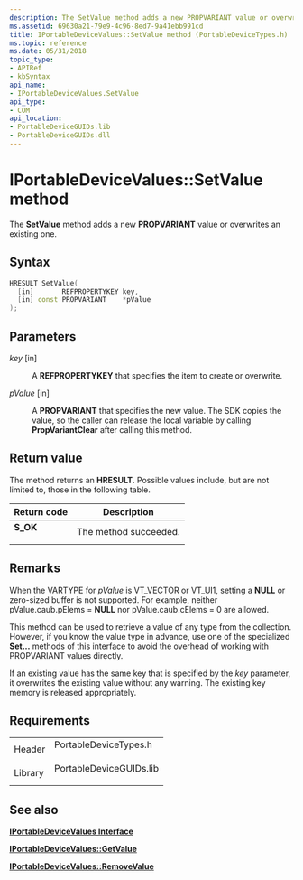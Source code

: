 ```yaml
---
description: The SetValue method adds a new PROPVARIANT value or overwrites an existing one.
ms.assetid: 69630a21-79e9-4c96-8ed7-9a41ebb991cd
title: IPortableDeviceValues::SetValue method (PortableDeviceTypes.h)
ms.topic: reference
ms.date: 05/31/2018
topic_type: 
- APIRef
- kbSyntax
api_name: 
- IPortableDeviceValues.SetValue
api_type: 
- COM
api_location: 
- PortableDeviceGUIDs.lib
- PortableDeviceGUIDs.dll
---
```


# IPortableDeviceValues::SetValue method

The **SetValue** method adds a new **PROPVARIANT** value or overwrites an existing one.

## Syntax


```C++
HRESULT SetValue(
  [in]       REFPROPERTYKEY key,
  [in] const PROPVARIANT    *pValue
);
```



## Parameters

<dl> <dt>

*key* \[in\]
</dt> <dd>

A **REFPROPERTYKEY** that specifies the item to create or overwrite.

</dd> <dt>

*pValue* \[in\]
</dt> <dd>

A **PROPVARIANT** that specifies the new value. The SDK copies the value, so the caller can release the local variable by calling **PropVariantClear** after calling this method.

</dd> </dl>

## Return value

The method returns an **HRESULT**. Possible values include, but are not limited to, those in the following table.



| Return code                                                                          | Description                      |
|--------------------------------------------------------------------------------------|----------------------------------|
| <dl> <dt>**S\_OK**</dt> </dl> | The method succeeded.<br/> |



 

## Remarks

When the VARTYPE for *pValue* is VT\_VECTOR or VT\_UI1, setting a **NULL** or zero-sized buffer is not supported. For example, neither pValue.caub.pElems = **NULL** nor pValue.caub.cElems = 0 are allowed.

This method can be used to retrieve a value of any type from the collection. However, if you know the value type in advance, use one of the specialized **Set...** methods of this interface to avoid the overhead of working with PROPVARIANT values directly.

If an existing value has the same key that is specified by the *key* parameter, it overwrites the existing value without any warning. The existing key memory is released appropriately.

## Requirements



|                    |                                                                                                    |
|--------------------|----------------------------------------------------------------------------------------------------|
| Header<br/>  | <dl> <dt>PortableDeviceTypes.h</dt> </dl>   |
| Library<br/> | <dl> <dt>PortableDeviceGUIDs.lib</dt> </dl> |



## See also

<dl> <dt>

[**IPortableDeviceValues Interface**](iportabledevicevalues.md)
</dt> <dt>

[**IPortableDeviceValues::GetValue**](iportabledevicevalues-getvalue.md)
</dt> <dt>

[**IPortableDeviceValues::RemoveValue**](iportabledevicevalues-removevalue.md)
</dt> </dl>

 

 





